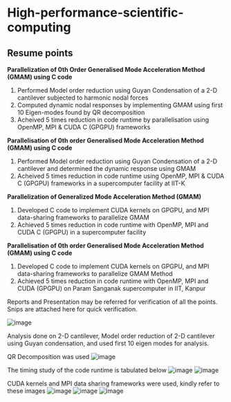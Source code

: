 # High-performance-scientific-computing
## Resume points
 **Parallelization of 0th Order Generalised Mode Acceleration Method (GMAM) using C code**
1. Performed Model order reduction using Guyan Condensation of a 2-D cantilever subjected to harmonic nodal forces
2. Computed dynamic nodal responses by implementing GMAM using first 10 Eigen-modes found by QR decomposition
3. Acheived 5 times reduction in code runtime by parallelisation using OpenMP, MPI & CUDA C (GPGPU) frameworks

**Parallelisation of 0th order Generalised Mode Acceleration Method (GMAM) using C code**
1. Performed Model order reduction using Guyan Condensation of a 2-D cantilever and determined the dynamic response using GMAM
2. Acheived 5 times reduction in code runtime using OpenMP, MPI & CUDA C (GPGPU) frameworks in a supercomputer facility at IIT-K

**Parallelization of Generalized Mode Acceleration Method (GMAM)**
1. Developed C code to implement CUDA kernels on GPGPU, and MPI data-sharing frameworks to parallelize GMAM
2. Achieved 5 times reduction in code runtime with OpenMP, MPI and CUDA C (GPGPU) in a supercomputer facility

**Parallelisation of 0th order Generalised Mode Acceleration Method (GMAM) using C code**
1. Developed C code to implement CUDA kernels on GPGPU, and MPI data-sharing frameworks to parallelize GMAM Method
2. Achieved 5 times reduction in code runtime with OpenMP, MPI and CUDA (GPGPU) on Param Sanganak supercomputer in IIT, Kanpur

Reports and Presentation may be referred for verification of all the points. Snips are attached here for quick verification.

![image](https://user-images.githubusercontent.com/71177034/129440079-328fd2b6-98cc-42aa-9878-8a9009247e25.png)

Analysis done on 2-D cantilever, Model order reduction of 2-D cantilever using Guyan condensation, and used first 10 eigen modes for analysis. 

QR Decomposition was used
![image](https://user-images.githubusercontent.com/71177034/129440306-bab955f2-3f6a-4ae8-afab-7ce49a3644f4.png)

The timing study of the code runtime is tabulated below
![image](https://user-images.githubusercontent.com/71177034/129440250-6abf6760-5e42-4f72-9136-136ddbb47d66.png)
![image](https://user-images.githubusercontent.com/71177034/129440256-2f704119-3277-40ba-a95a-150056bb74e2.png)

CUDA kernels and MPI data sharing frameworks were used, kindly refer to these images
![image](https://user-images.githubusercontent.com/71177034/129440332-dcad5e02-0191-4aea-ae24-42800d4344af.png)
![image](https://user-images.githubusercontent.com/71177034/129440340-f0d85449-6f00-4a61-bff5-d7ec09e57ca0.png)
![image](https://user-images.githubusercontent.com/71177034/129440355-7b5bac10-b462-42b9-8a04-dfc2aaf97261.png)

